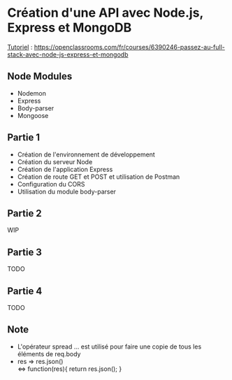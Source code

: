 # Création d'une API avec Node.js, Express et MongoDB

[Tutoriel](https://openclassrooms.com/fr/courses/6390246-passez-au-full-stack-avec-node-js-express-et-mongodb) : https://openclassrooms.com/fr/courses/6390246-passez-au-full-stack-avec-node-js-express-et-mongodb

## Node Modules

- Nodemon
- Express
- Body-parser
- Mongoose


## Partie 1

- Création de l'environnement de développement
- Création du serveur Node
- Création de l'application Express
- Création de route GET et POST et utilisation de Postman
- Configuration du CORS
- Utilisation du module body-parser

## Partie 2

WIP

## Partie 3

TODO

## Partie 4

TODO

## Note

- L'opérateur spread ... est utilisé pour faire une copie de tous les éléments de req.body
- res => res.json()  
      <=> 
function(res){
    return res.json();
}

